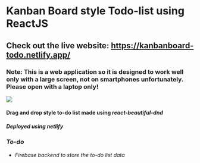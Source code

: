 # Kanban Board style Todo-list using ReactJS

## Check out the live website: https://kanbanboard-todo.netlify.app/

### Note: This is a web application so it is designed to work well only with a large screen, not on smartphones unfortunately. Please open with a laptop only!

<img src="https://github.com/sanz1475/Kanban-Board-style-Todolist-using-React/blob/main/kanbanboard.gif" />

#### Drag and drop style to-do list made using <i> react-beautiful-dnd <i/>
##### Deployed using netlify
  
  ### To-do
  - Firebase backend to store the to-do list data
